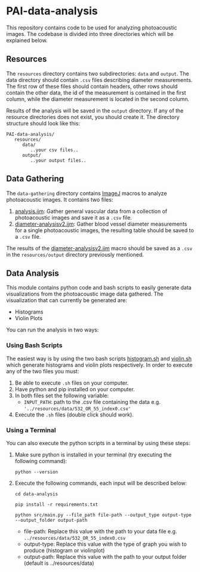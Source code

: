 # PAI-data-analysis
This repository contains code to be used for analyzing photoacoustic images. The codebase is divided into three directories which will be explained below.

## Resources
The `resources` directory contains two subdirectories: `data` and `output`. The data directory should contain `.csv` files describing diameter measurements.
The first row of these files should contain headers, other rows should contain the other data, the id of the measurement is contained in the first column, 
while the diameter measurement is located in the second column. 

Results of the analysis will be saved in the `output` directory. 
If any of the resource directories does not exist, you should create it. The directory structure should look like this:

```
PAI-data-analysis/
   resources/
      data/
         ..your csv files..
      output/
         ..your output files..
```

## Data Gathering
The `data-gathering` directory contains [ImageJ](https://imagej.net/ij/) macros to analyze photoacoustic images. It contains two files:
1. [analysis.ijm](data-gathering/src/analysis.ijm): Gather general vascular data from a collection of photoacoustic images and save it as a `.csv` file.
2. [diameter-analysisv2.ijm](data-gathering/src/diameter-analysisv2.ijm): Gather blood vessel diameter measurements for a single photoacoustic images, the resulting table should be saved to a `.csv` file.

The results of the [diameter-analysisv2.ijm](data-gathering/src/diameter-analysisv2.ijm) macro should be saved as a `.csv` in the `resources/output` directory previously mentioned.

## Data Analysis
This module contains python code and bash scripts to easily generate data visualizations from the photoacoustic image data gathered.
The visualization that can currently be generated are:
- Histograms
- Violin Plots

You can run the analysis in two ways:

### Using Bash Scripts
The easiest way is by using the two bash scripts [histogram.sh](data-analysis/histogram.sh) and [violin.sh](data-analysis/violin.sh) which generate histograms and violin plots respectively.
In order to execute any of the two files you must:
1. Be able to execute `.sh` files on your computer.
2. Have python and pip installed on your computer.
3. In both files set the following variable:
   - `INPUT_PATH`: path to the .csv file containing the data e.g. `'../resources/data/532_OR_55_index0.csv'`
4. Execute the `.sh` files (double click should work).

### Using a Terminal
You can also execute the python scripts in a terminal by using these steps:
1. Make sure python is installed in your terminal (try executing the following command):
    ```commandline
    python --version
    ```
2. Execute the following commands, each input will be described below:
    ```commandline
    cd data-analysis 
    ```
    ```commandline
    pip install -r requirements.txt
    ```
    ```commandline
    python src/main.py --file_path file-path --output_type output-type --output_folder output-path
    ```
   - file-path: Replace this value with the path to your data file e.g. `../resources/data/532_OR_55_index0.csv`
   - output-type: Replace this value with the type of graph you wish to produce (histogram or violinplot)
   - output-path: Replace this value with the path to your output folder (default is ../resources/data)

